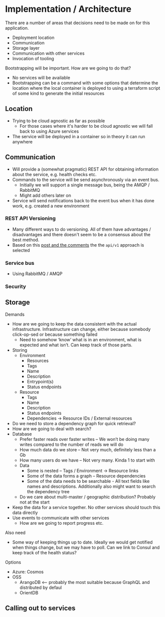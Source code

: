 # Implementation / Architecture

There are a number of areas that decisions need to be made on for this application.

* Deployment location
* Communication
* Storage layer
* Communication with other services
* Invocation of tooling

Bootstrapping will be important. How are we going to do that?

* No services will be available
* Bootstrapping can be a command with some options that determine the location
  where the local container is deployed to using a terraform script of some kind
  to generate the initial resources

## Location

* Trying to be cloud agnostic as far as possible
  * For those cases where it's harder to be cloud agnostic we will fall back to
    using Azure services
* The service will be deployed in a container so in theory it can run anywhere

## Communication

* Will provide a (somewhat pragmatic) REST API for obtaining information about the service,
  e.g. health checks etc.
* Commands to the service will be send asynchronously via an event bus.
  * Initially we will support a single message bus, being the AMQP / RabbitMQ
  * Might add others later on
* Service will send notifications back to the event bus when it has done work,
  e.g. created a new environment

### REST API Versioning

* Many different ways to do versioning. All of them have advantages / disadvantages
  and there doesn't seem to be a consensus about the best method.
* Based on this [post and the comments](https://www.troyhunt.com/your-api-versioning-is-wrong-which-is/)
	the the `api/v1` approach is selected

### Service bus

* Using RabbitMQ / AMQP

### Security

## Storage

Demands

* How are we going to keep the data consistent with the actual infrastructure. Infrastructure can change, either
  because somebody click-op-sed or because something failed
  * Need to somehow ‘know’ what is in an environment, what is expected and what isn’t. Can keep track of those parts.
* Storing
  * Environment
    * Resources
    * Tags
    * Name
    * Description
    * Entrypoint(s)
    * Status endpoints
  * Resource
    * Tags
    * Name
    * Description
    * Status endpoints
    * Dependencies -> Resource IDs / External resources
* Do we need to store a dependency graph for quick retrieval?
* How are we going to deal with search?
* Database
  * Prefer faster reads over faster writes – We won’t be doing many writes compared to the number of reads we will do
  * How much data do we store – Not very much, definitely less than a Gb
  * How many users do we have – Not very many. Kinda 1 to start with
  * Data
    * Some is nested – Tags / Environment -> Resource links
    * Some of the data forms a graph – Resource dependencies
    * Some of the data needs to be searchable - All text fields like names and descriptions. Additionally also might
      want to search the dependency tree
  * Do we care about multi-master / geographic distribution? Probably not at the start
* Keep the data for a service together. No other services should touch this data directly
* Use events to communicate with other services
  * How are we going to report progress etc.



Also need

* Some way of keeping things up to date. Ideally we would get notified when things change, but we may have to poll. Can
  we link to Consul and keep track of the health status?


Options

* Azure: Cosmos
* OSS
  * ArangoDB <-- probably the most suitable because GraphQL and distributed by defaul
  * OrientDB

## Calling out to services